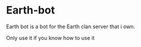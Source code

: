 # Earth-bot

Earth bot is a bot for the Earth clan server that i own.

Only use it if you know how to use it 
